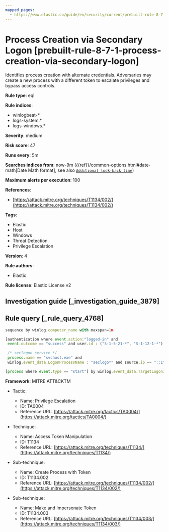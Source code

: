 ```yaml
---
mapped_pages:
  - https://www.elastic.co/guide/en/security/current/prebuilt-rule-8-7-1-process-creation-via-secondary-logon.html
---
```


# Process Creation via Secondary Logon [prebuilt-rule-8-7-1-process-creation-via-secondary-logon]

Identifies process creation with alternate credentials. Adversaries may create a new process with a different token to escalate privileges and bypass access controls.

**Rule type**: eql

**Rule indices**:

* winlogbeat-*
* logs-system.*
* logs-windows.*

**Severity**: medium

**Risk score**: 47

**Runs every**: 5m

**Searches indices from**: now-9m ({{ref}}/common-options.html#date-math[Date Math format], see also [`Additional look-back time`](docs-content://solutions/security/detect-and-alert/create-detection-rule.md#rule-schedule))

**Maximum alerts per execution**: 100

**References**:

* [https://attack.mitre.org/techniques/T1134/002/](https://attack.mitre.org/techniques/T1134/002/)

**Tags**:

* Elastic
* Host
* Windows
* Threat Detection
* Privilege Escalation

**Version**: 4

**Rule authors**:

* Elastic

**Rule license**: Elastic License v2

## Investigation guide [_investigation_guide_3879]



## Rule query [_rule_query_4768]

```js
sequence by winlog.computer_name with maxspan=1m

[authentication where event.action:"logged-in" and
 event.outcome == "success" and user.id : ("S-1-5-21-*", "S-1-12-1-*") and

 /* seclogon service */
 process.name == "svchost.exe" and
 winlog.event_data.LogonProcessName : "seclogo*" and source.ip == "::1" ] by winlog.event_data.TargetLogonId

[process where event.type == "start"] by winlog.event_data.TargetLogonId
```

**Framework**: MITRE ATT&CKTM

* Tactic:

    * Name: Privilege Escalation
    * ID: TA0004
    * Reference URL: [https://attack.mitre.org/tactics/TA0004/](https://attack.mitre.org/tactics/TA0004/)

* Technique:

    * Name: Access Token Manipulation
    * ID: T1134
    * Reference URL: [https://attack.mitre.org/techniques/T1134/](https://attack.mitre.org/techniques/T1134/)

* Sub-technique:

    * Name: Create Process with Token
    * ID: T1134.002
    * Reference URL: [https://attack.mitre.org/techniques/T1134/002/](https://attack.mitre.org/techniques/T1134/002/)

* Sub-technique:

    * Name: Make and Impersonate Token
    * ID: T1134.003
    * Reference URL: [https://attack.mitre.org/techniques/T1134/003/](https://attack.mitre.org/techniques/T1134/003/)



